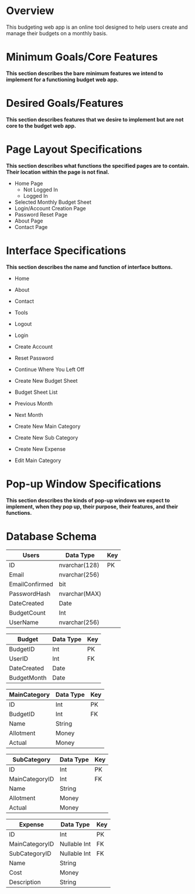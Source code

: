 # Overview
This budgeting web app is an online tool designed to help users create and manage their budgets on a monthly basis.

# Minimum Goals/Core Features
**This section describes the bare minimum features we intend to implement for a functioning budget web app.**

# Desired Goals/Features
**This section describes features that we desire to implement but are not core to the budget web app.**

# Page Layout Specifications
**This section describes what functions the specified pages are to contain. Their location within the page is not final.**

* Home Page
  * Not Logged In
  * Logged In
* Selected Monthly Budget Sheet
* Login/Account Creation Page
* Password Reset Page
* About Page
* Contact Page

# Interface Specifications
**This section describes the name and function of interface buttons.**

* Home
* About
* Contact
* Tools

* Logout
* Login
* Create Account
* Reset Password

* Continue Where You Left Off
* Create New Budget Sheet
* Budget Sheet List

* Previous Month
* Next Month
* Create New Main Category
* Create New Sub Category
* Create New Expense
* Edit Main Category

# Pop-up Window Specifications
**This section describes the kinds of pop-up windows we expect to implement, when they pop up, their purpose, their features, and their functions.**

# Database Schema
| Users          | Data Type | Key |       
| -------------- | --------- | --- |
| ID | nvarchar(128) | PK |
| Email | nvarchar(256) | |
| EmailConfirmed | bit | |
| PasswordHash | nvarchar(MAX) | |
| DateCreated | Date | | 
| BudgetCount | Int | |
| UserName | nvarchar(256) | |

| Budget         | Data Type | Key |
| -------------- | --------- | --- |
| BudgetID | Int | PK |
| UserID | Int | FK |
| DateCreated | Date | |
| BudgetMonth | Date | |

| MainCategory          | Data Type | Key |
| --------------------- | -------- | --- |
| ID | Int | PK | 
| BudgetID | Int | FK |
| Name | String | |
| Allotment | Money | |
| Actual | Money | |

| SubCategory          | Data Type | Key |
| -------------------- | --------- | --- |
| ID | Int | PK | 
| MainCategoryID | Int | FK |
| Name | String | |
| Allotment | Money | |
| Actual | Money | |

| Expense          | Data Type | Key |
| ---------------- | --------- | --- |
| ID | Int | PK | 
| MainCategoryID | Nullable Int | FK |
| SubCategoryID | Nullable Int | FK |
| Name | String | |
| Cost | Money | |
| Description | String | |


